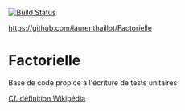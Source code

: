 [![Build Status](https://travis-ci.org/laurenthaillot/Factorielle.svg?branch=FactorielleLaurent)](https://travis-ci.org/laurenthaillot/Factorielle)

https://github.com/laurenthaillot/Factorielle

# Factorielle

Base de code propice à l'écriture de tests unitaires

[Cf. définition Wikipédia](https://fr.wikipedia.org/wiki/Factorielle)
